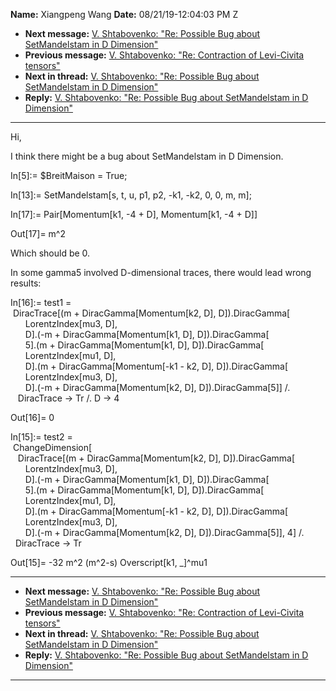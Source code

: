 **Name:** Xiangpeng Wang
**Date:** 08/21/19-12:04:03 PM Z

  - **Next message:** [V. Shtabovenko: "Re: Possible Bug about
    SetMandelstam in D Dimension"](1528.html)
  - **Previous message:** [V. Shtabovenko: "Re: Contraction of
    Levi-Civita tensors"](1526.html)
  - **Next in thread:** [V. Shtabovenko: "Re: Possible Bug about
    SetMandelstam in D Dimension"](1528.html)
  - **Reply:** [V. Shtabovenko: "Re: Possible Bug about SetMandelstam in
    D Dimension"](1528.html)

-----

Hi,  

I think there might be a bug about SetMandelstam in D Dimension.  

In[5]:= $BreitMaison = True;  

In[13]:= SetMandelstam[s, t, u, p1, p2, -k1, -k2, 0, 0, m,
m];  

In[17]:= Pair[Momentum[k1, -4 + D], Momentum[k1,
-4 + D]]  

Out[17]= m^2  

Which should be 0.  

In some gamma5 involved D-dimensional traces, there would lead wrong
results:  

In[16]:= test1 =  
 DiracTrace[(m + DiracGamma[Momentum[k2, D],
D]).DiracGamma[  
      LorentzIndex[mu3, D],  
      D].(-m + DiracGamma[Momentum[k1, D],
D]).DiracGamma[  
      5].(m + DiracGamma[Momentum[k1, D],
D]).DiracGamma[  
      LorentzIndex[mu1, D],  
      D].(m + DiracGamma[Momentum[-k1 - k2, D],
D]).DiracGamma[  
      LorentzIndex[mu3, D],  
      D].(-m + DiracGamma[Momentum[k2, D],
D]).DiracGamma[5]] /.  
   DiracTrace -\> Tr /. D -\> 4  

Out[16]= 0  

In[15]:= test2 =  
 ChangeDimension[  
   DiracTrace[(m + DiracGamma[Momentum[k2, D],
D]).DiracGamma[  
      LorentzIndex[mu3, D],  
      D].(-m + DiracGamma[Momentum[k1, D],
D]).DiracGamma[  
      5].(m + DiracGamma[Momentum[k1, D],
D]).DiracGamma[  
      LorentzIndex[mu1, D],  
      D].(m + DiracGamma[Momentum[-k1 - k2, D],
D]).DiracGamma[  
      LorentzIndex[mu3, D],  
      D].(-m + DiracGamma[Momentum[k2, D],
D]).DiracGamma[5]], 4] /.  
  DiracTrace -\> Tr  

Out[15]= -32 m^2 (m^2-s) Overscript[k1, \_]^mu1  

-----

  - **Next message:** [V. Shtabovenko: "Re: Possible Bug about
    SetMandelstam in D Dimension"](1528.html)
  - **Previous message:** [V. Shtabovenko: "Re: Contraction of
    Levi-Civita tensors"](1526.html)
  - **Next in thread:** [V. Shtabovenko: "Re: Possible Bug about
    SetMandelstam in D Dimension"](1528.html)
  - **Reply:** [V. Shtabovenko: "Re: Possible Bug about SetMandelstam in
    D Dimension"](1528.html)

-----

